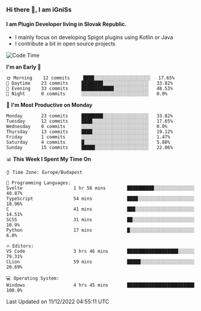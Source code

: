 ### Hi there 👋, I am iGniSs

#### I am Plugin Developer living in Slovak Republic.
- I mainly focus on developing Spigot plugins using Kotlin or Java
- I contribute a bit in open source projects

<!--START_SECTION:waka-->
![Code Time](http://img.shields.io/badge/Code%20Time-979%20hrs%2045%20mins-blue)

**I'm an Early 🐤** 

```text
🌞 Morning    12 commits     ████░░░░░░░░░░░░░░░░░░░░░   17.65% 
🌆 Daytime    23 commits     ████████░░░░░░░░░░░░░░░░░   33.82% 
🌃 Evening    33 commits     ████████████░░░░░░░░░░░░░   48.53% 
🌙 Night      0 commits      ░░░░░░░░░░░░░░░░░░░░░░░░░   0.0%

```
📅 **I'm Most Productive on Monday** 

```text
Monday       23 commits     ████████░░░░░░░░░░░░░░░░░   33.82% 
Tuesday      12 commits     ████░░░░░░░░░░░░░░░░░░░░░   17.65% 
Wednesday    0 commits      ░░░░░░░░░░░░░░░░░░░░░░░░░   0.0% 
Thursday     13 commits     ████░░░░░░░░░░░░░░░░░░░░░   19.12% 
Friday       1 commits      ░░░░░░░░░░░░░░░░░░░░░░░░░   1.47% 
Saturday     4 commits      █░░░░░░░░░░░░░░░░░░░░░░░░   5.88% 
Sunday       15 commits     █████░░░░░░░░░░░░░░░░░░░░   22.06%

```


📊 **This Week I Spent My Time On** 

```text
⌚︎ Time Zone: Europe/Budapest

💬 Programming Languages: 
Svelte                   1 hr 56 mins        ██████████░░░░░░░░░░░░░░░   40.87% 
TypeScript               54 mins             ████░░░░░░░░░░░░░░░░░░░░░   18.96% 
C                        41 mins             ███░░░░░░░░░░░░░░░░░░░░░░   14.51% 
SCSS                     31 mins             ██░░░░░░░░░░░░░░░░░░░░░░░   10.9% 
Python                   17 mins             █░░░░░░░░░░░░░░░░░░░░░░░░   6.0%

🔥 Editors: 
VS Code                  3 hrs 46 mins       ███████████████████░░░░░░   79.31% 
CLion                    59 mins             █████░░░░░░░░░░░░░░░░░░░░   20.69%

💻 Operating System: 
Windows                  4 hrs 45 mins       █████████████████████████   100.0%

```


 Last Updated on 11/12/2022 04:55:11 UTC
<!--END_SECTION:waka-->